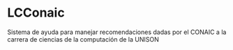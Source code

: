 # LCConaic
Sistema de ayuda para manejar recomendaciones dadas por el CONAIC a la carrera de ciencias de la computación de la UNISON
